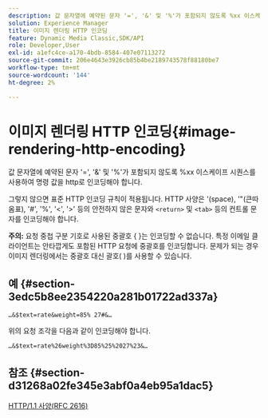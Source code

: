 ```yaml
---
description: 값 문자열에 예약된 문자 '=', '&' 및 '%'가 포함되지 않도록 %xx 이스케이프 시퀀스를 사용하여 명령 값을 http로 인코딩해야 합니다.
solution: Experience Manager
title: 이미지 렌더링 HTTP 인코딩
feature: Dynamic Media Classic,SDK/API
role: Developer,User
exl-id: a1efc4ce-a170-4bdb-8584-407e07113272
source-git-commit: 206e4643e3926cb85b4be2189743578f88180be7
workflow-type: tm+mt
source-wordcount: '144'
ht-degree: 2%

---
```


# 이미지 렌더링 HTTP 인코딩{#image-rendering-http-encoding}

값 문자열에 예약된 문자 &#39;=&#39;, &#39;&amp;&#39; 및 &#39;%&#39;가 포함되지 않도록 %xx 이스케이프 시퀀스를 사용하여 명령 값을 http로 인코딩해야 합니다.

그렇지 않으면 표준 HTTP 인코딩 규칙이 적용됩니다. HTTP 사양은 &#39;(space), &#39;&quot;(큰따옴표), &#39;#&#39;, &#39;%&#39;, &#39;&lt;&#39;, &#39;>&#39; 등의 안전하지 않은 문자와 `<return>` 및 `<tab>` 등의 컨트롤 문자를 인코딩해야 합니다.

**주의:** 요청 중첩 구분 기호로 사용된 중괄호 { }는 인코딩할 수 없습니다. 특정 이메일 클라이언트는 안타깝게도 포함된 HTTP 요청에 중괄호를 인코딩합니다. 문제가 되는 경우 이미지 렌더링에서는 중괄호 대신 괄호( )를 사용할 수 있습니다.

## 예 {#section-3edc5b8ee2354220a281b01722ad337a}

`…&$text=rate&weight=85% 27#&…`

위의 요청 조각을 다음과 같이 인코딩해야 합니다.

`…&$text=rate%26weight%3D85%25%2027%23&…`

## 참조 {#section-d31268a02fe345e3abf0a4eb95a1dac5}

[HTTP/1.1 사양(RFC 2616)](https://www.w3.org/Protocols/rfc2616/rfc2616.html)

